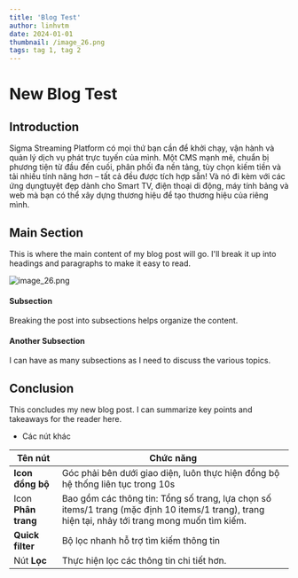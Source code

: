 ```yaml
---
title: 'Blog Test'
author: linhvtm
date: 2024-01-01
thumbnail: /image_26.png
tags: tag 1, tag 2
---
```

# New Blog Test

## Introduction

Sigma Streaming Platform có mọi thứ bạn cần để khởi chạy, vận hành và quản lý dịch vụ phát trực tuyến của mình. Một CMS mạnh mẽ, chuẩn bị phương tiện từ đầu đến cuối, phân phối đa nền tảng, tùy chọn kiếm tiền và tải nhiều tính năng hơn – tất cả đều được tích hợp sẵn! Và nó đi kèm với các ứng dụngtuyệt đẹp dành cho Smart TV, điện thoại di động, máy tính bảng và web mà bạn có thể xây dựng thương hiệu để tạo thương hiệu của riêng mình.

## Main Section

This is where the main content of my blog post will go. I'll break it up into headings and paragraphs to make it easy to read.

![image_26.png](/image_26.png)
#### Subsection

Breaking the post into subsections helps organize the content.

#### Another Subsection

I can have as many subsections as I need to discuss the various topics.

## Conclusion

This concludes my new blog post. I can summarize key points and takeaways for the reader here.

- Các nút khác

| Tên nút             | Chức năng                                                    |
| ------------------- | ------------------------------------------------------------ |
| **Icon đồng bộ**    | Góc phải bên dưới giao diện, luôn thực hiện đồng bộ hệ thống liên tục trong 10s |
| Icon **Phân trang** | Bao gồm các thông tin: Tổng số trang, lựa chọn số items/1 trang (mặc định 10 items/1 trang), trang hiện tại, nhảy tới trang mong muốn tìm kiếm. |
| **Quick filter**    | Bộ lọc nhanh hỗ trợ tìm kiếm thông tin |
| Nút **Lọc**         | Thực hiện lọc các thông tin chi tiết hơn.                    |